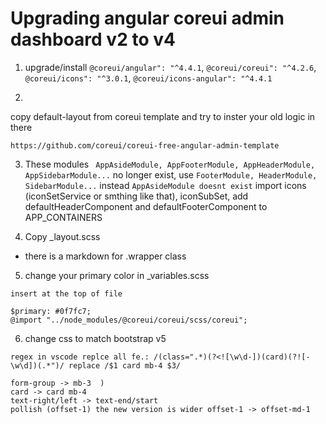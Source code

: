 # Upgrading angular coreui admin dashboard v2 to v4 

1. upgrade/install
```@coreui/angular": "^4.4.1```,
 ```@coreui/coreui": "^4.2.6```,
```@coreui/icons": "^3.0.1```,
```@coreui/icons-angular": "^4.4.1```



2.
copy default-layout from coreui template and try to inster your old logic in there
```
https://github.com/coreui/coreui-free-angular-admin-template
```

3. These modules
``` AppAsideModule, AppFooterModule, AppHeaderModule, AppSidebarModule...``` no longer exist, use ``` FooterModule, HeaderModule, SidebarModule... ``` instead ```AppAsideModule doesnt exist```
 import icons (iconSetService or smthing like that), iconSubSet, add defaultHeaderComponent and defaultFooterComponent to APP_CONTAINERS


4. Copy _layout.scss
- there is a markdown for .wrapper class

5. change your primary color in _variables.scss
```
insert at the top of file

$primary: #0f7fc7;
@import "../node_modules/@coreui/coreui/scss/coreui";

```


6. change css to match bootstrap v5
```
regex in vscode replce all fe.: /(class=".*)(?<![\w\d-])(card)(?![-\w\d])(.*")/ replace /$1 card mb-4 $3/

form-group -> mb-3  )
card -> card mb-4
text-right/left -> text-end/start
pollish (offset-1) the new version is wider offset-1 -> offset-md-1


```
